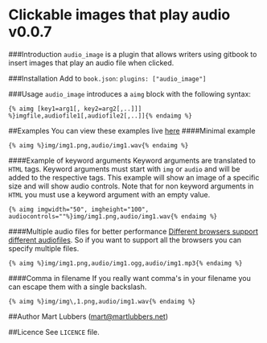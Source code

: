 Clickable images that play audio v0.0.7
=======================================
###Introduction
`audio_image` is a plugin that allows writers using gitbook to insert images
that play an audio file when clicked.

###Installation
Add to `book.json`: `plugins: ["audio_image"]`

###Usage
`audio_image` introduces a `aimg` block with the following syntax:

```
{% aimg [key1=arg1[, key2=arg2[,..]]] %}imgfile,audiofile1[,audiofile2[,..]]{% endaimg %}
```

##Examples
You can view these examples live [here][2]
####Minimal example
```
{% aimg %}img/img1.png,audio/img1.wav{% endaimg %}
```

####Example of keyword arguments
Keyword arguments are translated to `HTML` tags. Keyword arguments must start
with `img` or `audio` and will be added to the respective tags. This example
will show an image of a specific size and will show audio controls. Note that
for non keyword arguments in `HTML` you must use a keyword argument with an
empty value.
```
{% aimg imgwidth="50", imgheight="100", audiocontrols=""%}img/img1.png,audio/img1.wav{% endaimg %}
```

####Multiple audio files for better performance
[Different browsers support different audiofiles][1]. So if you want to support
all the browsers you can specify multiple files.
```
{% aimg %}img/img1.png,audio/img1.ogg,audio/img1.mp3{% endaimg %}
```

####Comma in filename
If you really want comma's in your filename you can escape them with a single
backslash.
```
{% aimg %}img/img\,1.png,audio/img1.wav{% endaimg %}
```

##Author
Mart Lubbers (mart@martlubbers.net)

##Licence
See `LICENCE` file.

[1]: https://en.wikipedia.org/wiki/HTML5_Audio#Supported_Browsers_4
[2]: http://dopefishh.gitbooks.io/audio_image-examples/content/examples.html
